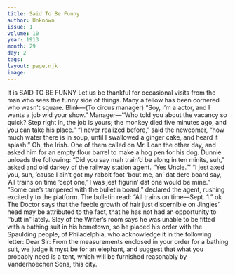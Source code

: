 ```yaml
---
title: Said To Be Funny
author: Unknown
issue: 1
volume: 10
year: 1913
month: 29
day: 2
tags:
layout: page.njk
image:
---
```

It is SAID TO BE FUNNY    Let us be thankful for occasional visits from the man who sees the funny side of things.    Many a fellow has been cornered who wasn’t square.       Blink—(To circus manager) “Soy, I’m a actor, and I wants a job wid your show.”    Manager—‘‘Who told you about the vacancy so quick? Step right in, the job is yours; the monkey died five minutes ago, and you can take his place.”       “I never realized before,” said the newcomer, “how much water there is in soup, until I swallowed a ginger cake, and heard it splash.”      Oh, the Irish. One of them called on Mr. Loan the other day, and asked him for an empty flour barrel to make a hog pen for his dog.       Dunnie unloads the following:    “Did you say mah train’d be along in ten minits, suh,” asked and old darkey of the railway station agent. “Yes Uncle.”’ “I jest axed you, suh, ’cause I ain’t got my rabbit foot ‘bout me, an’ dat dere board say, ’All trains on time ’cept one,’ I was jest figurin’ dat one would be mine.”    “Some one’s tampered with the bulletin board,” declared the agent, rushing excitedly to the platform. The bulletin read: “All trains on time—Sept. 1.” ok      The Doctor says that the feeble growth of hair just discernible on Jingles’ head may be attributed to the fact, that he has not had an opportunity to ‘‘butt in” lately.       Slay of the Writer’s room says he was unable to be fitted with a bathing suit in his hometown, so he placed his order with the Spaulding people, of Philadelphia, who acknowledge it in the following letter:    Dear Sir: From the measurements enclosed in your order for a bathing suit, we judge it myst be for an elephant, and suggest that what you probably need is a tent, which will be furnished reasonably by Vanderhoechen Sons, this city.    

